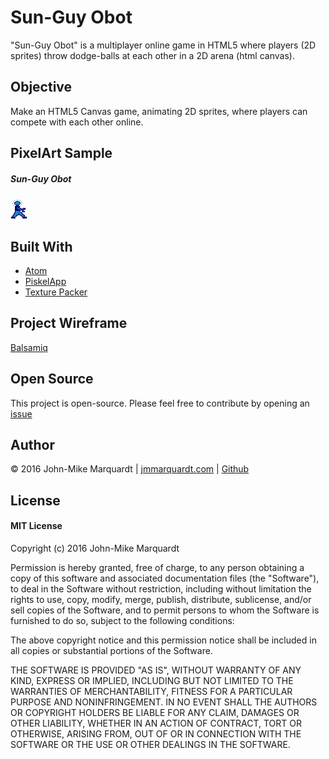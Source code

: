 # Sun-Guy Obot
"Sun-Guy Obot" is a multiplayer online game in HTML5 where players (2D sprites) throw dodge-balls at each other in a 2D arena (html canvas).

## Objective
Make an HTML5 Canvas game, animating 2D sprites, where players can compete with each other online.

## PixelArt Sample
##### Sun-Guy Obot
![Sun-Guy Obot prototype image](./public/assets/img/Sun-Guy_Obot_prototype_1-2.png)


## Built With
- [Atom](https://atom.io/)
- [PiskelApp](http://www.piskelapp.com/)
- [Texture Packer](https://www.codeandweb.com/texturepacker)

## Project Wireframe
[Balsamiq](https://sun-guyobot.mybalsamiq.com/projects/game)

## Open Source
This project is open-source.  Please feel free to contribute by opening an [issue](https://github.com/codemarq/SunGuyObot/issues#boards?repos=74843981)

## Author
&copy; 2016 John-Mike Marquardt  |  [jmmarquardt.com](http://www.jmmarquardt.com)  |  [Github](https://www.github.com/codemarq)


## License
#### MIT License

Copyright (c) 2016 John-Mike Marquardt

Permission is hereby granted, free of charge, to any person obtaining a copy
of this software and associated documentation files (the "Software"), to deal
in the Software without restriction, including without limitation the rights
to use, copy, modify, merge, publish, distribute, sublicense, and/or sell
copies of the Software, and to permit persons to whom the Software is
furnished to do so, subject to the following conditions:

The above copyright notice and this permission notice shall be included in all
copies or substantial portions of the Software.

THE SOFTWARE IS PROVIDED "AS IS", WITHOUT WARRANTY OF ANY KIND, EXPRESS OR
IMPLIED, INCLUDING BUT NOT LIMITED TO THE WARRANTIES OF MERCHANTABILITY,
FITNESS FOR A PARTICULAR PURPOSE AND NONINFRINGEMENT. IN NO EVENT SHALL THE
AUTHORS OR COPYRIGHT HOLDERS BE LIABLE FOR ANY CLAIM, DAMAGES OR OTHER
LIABILITY, WHETHER IN AN ACTION OF CONTRACT, TORT OR OTHERWISE, ARISING FROM,
OUT OF OR IN CONNECTION WITH THE SOFTWARE OR THE USE OR OTHER DEALINGS IN THE
SOFTWARE.
